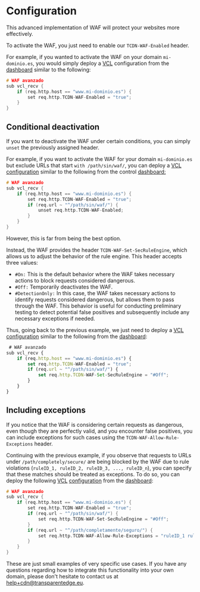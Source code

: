 # Configuration

This advanced implementation of WAF will protect your websites more effectively.&#x20;

To activate the WAF, you just need to enable our `TCDN-WAF-Enabled` header.&#x20;

For example, if you wanted to activate the WAF on your domain `mi-dominio.es`, you would simply deploy a [VCL](../../config/vcl/vcl-objects.md) configuration from the [dashboard](../../getting-started/dashboard/) similar to the following:

```c
# WAF avanzado
sub vcl_recv {
    if (req.http.host == "www.mi-dominio.es") {
        set req.http.TCDN-WAF-Enabled = "true";
    }
}
```

## Conditional deactivation

If you want to deactivate the WAF under certain conditions, you can simply `unset` the previously assigned header.

For example, if you want to activate the WAF for your domain `mi-dominio.es` but exclude URLs that start `with /path/sin/waf/`, you can deploy a [VCL](../../config/vcl/vcl-objects.md) [configuration](broken-reference) similar to the following from the control [dashboard:](../../getting-started/dashboard/)

```c
# WAF avanzado
sub vcl_recv {
    if (req.http.host == "www.mi-dominio.es") {
        set req.http.TCDN-WAF-Enabled = "true";
        if (req.url ~ "^/path/sin/waf/") {
            unset req.http.TCDN-WAF-Enabled;
        }
    }
}

```

However, this is far from being the best option.

Instead, the WAF provides the header `TCDN-WAF-Set-SecRuleEngine`, which allows us to adjust the behavior of the rule engine. This header accepts three values:

* `#On:` This is the default behavior where the WAF takes necessary actions to block requests considered dangerous.
* `#Off:` Temporarily deactivates the WAF.
* `#DetectionOnly:` In this case, the WAF takes necessary actions to identify requests considered dangerous, but allows them to pass through the WAF. This behavior is useful for conducting preliminary testing to detect potential false positives and subsequently include any necessary exceptions if needed.

Thus, going back to the previous example, we just need to deploy a [VCL](../../config/vcl/vcl-objects.md) [configuration](broken-reference) similar to the following from the [dashboard](../../getting-started/dashboard/):

```javascript
 # WAF avanzado
sub vcl_recv {
    if (req.http.host == "www.mi-dominio.es") {
        set req.http.TCDN-WAF-Enabled = "true";
        if (req.url ~ "^/path/sin/waf/") {
            set req.http.TCDN-WAF-Set-SecRuleEngine = "#Off";
        }
    }
}
```

## Including exceptions

If you notice that the WAF is considering certain requests as dangerous, even though they are perfectly valid, and you encounter false positives, you can include exceptions for such cases using the `TCDN-WAF-Allow-Rule-Exceptions` header.

Continuing with the previous example, if you observe that requests to URLs under `/path/completely/secure/` are being blocked by the WAF due to rule violations (`ruleID_1, ruleID_2, ruleID_3, ..., ruleID_n`), you can specify that these matches should be treated as exceptions. To do so, you can deploy the following [VCL](../../config/vcl/vcl-objects.md) [configuration](broken-reference) from the [dashboard](../../getting-started/dashboard/):

```c
# WAF avanzado
sub vcl_recv {
    if (req.http.host == "www.mi-dominio.es") {
        set req.http.TCDN-WAF-Enabled = "true";
        if (req.url ~ "^/path/sin/waf/") {
            set req.http.TCDN-WAF-Set-SecRuleEngine = "#Off";
        }
        if (req.url ~ "^/path/completamente/seguro/") {
            set req.http.TCDN-WAF-Allow-Rule-Exceptions = "ruleID_1 ruleID_2 ruleID_3 ... ruleID_n";
        }
    }
}
```

These are just small examples of very specific use cases. If you have any questions regarding how to integrate this functionality into your own domain, please don't hesitate to contact us at [help+cdn@transparentedge.eu](mailto:help+cdn@transparentedge.eu).
